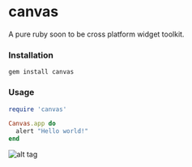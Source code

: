 canvas
=====

A pure ruby soon to be cross platform widget toolkit.

### Installation

```
gem install canvas
```

### Usage

```ruby
require 'canvas'

Canvas.app do
  alert "Hello world!"
end
```

![alt tag](https://raw.githubusercontent.com/patrickhno/cocoa/gh-pages/hello_world.png)
